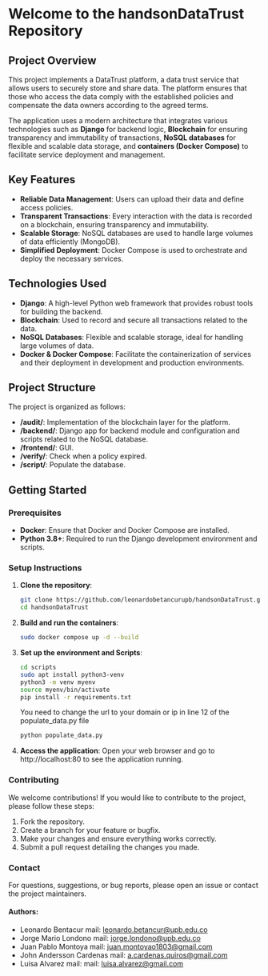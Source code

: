 # **Welcome to the handsonDataTrust Repository**

## **Project Overview**
This project implements a DataTrust platform, a data trust service that allows users to securely store and share data. The platform ensures that those who access the data comply with the established policies and compensate the data owners according to the agreed terms.

The application uses a modern architecture that integrates various technologies such as **Django** for backend logic, **Blockchain** for ensuring transparency and immutability of transactions, **NoSQL databases** for flexible and scalable data storage, and **containers (Docker Compose)** to facilitate service deployment and management.

## **Key Features**
- **Reliable Data Management**: Users can upload their data and define access policies.
- **Transparent Transactions**: Every interaction with the data is recorded on a blockchain, ensuring transparency and immutability.
- **Scalable Storage**: NoSQL databases are used to handle large volumes of data efficiently (MongoDB).
- **Simplified Deployment**: Docker Compose is used to orchestrate and deploy the necessary services.

## **Technologies Used**
- **Django**: A high-level Python web framework that provides robust tools for building the backend.
- **Blockchain**: Used to record and secure all transactions related to the data.
- **NoSQL Databases**: Flexible and scalable storage, ideal for handling large volumes of data.
- **Docker & Docker Compose**: Facilitate the containerization of services and their deployment in development and production environments.

## **Project Structure**
The project is organized as follows:

- **/audit/**: Implementation of the blockchain layer for the platform.
- **/backend/**: Django app for backend module and configuration and scripts related to the NoSQL database.
- **/frontend/**: GUI.
- **/verify/**: Check when a policy expired.
- **/script/**: Populate the database.

## **Getting Started**
### **Prerequisites**
- **Docker**: Ensure that Docker and Docker Compose are installed.
- **Python 3.8+**: Required to run the Django development environment and scripts.

### **Setup Instructions**
1. **Clone the repository**:
   ```bash
   git clone https://github.com/leonardobetancurupb/handsonDataTrust.git
   cd handsonDataTrust
   ```

2. **Build and run the containers**:
   ```bash
   sudo docker compose up -d --build
   ```

3. **Set up the environment and Scripts**:
   ```bash
   cd scripts
   sudo apt install python3-venv
   python3 -m venv myenv
   source myenv/bin/activate
   pip install -r requirements.txt
   ```
   You need to change the url to your domain or ip in line 12 of the populate_data.py file

   ```bash
   python populate_data.py
   ```

4. **Access the application**:
Open your web browser and go to http://localhost:80 to see the application running.

### Contributing
We welcome contributions! If you would like to contribute to the project, please follow these steps:

1. Fork the repository.
2. Create a branch for your feature or bugfix.
3. Make your changes and ensure everything works correctly.
4. Submit a pull request detailing the changes you made.

### Contact
For questions, suggestions, or bug reports, please open an issue or contact the project maintainers.

#### Authors:
- Leonardo Bentacur  mail: leonardo.betancur@upb.edu.co
- Jorge Mario Londono mail: jorge.londono@upb.edu.co
- Juan Pablo Montoya mail: juan.montoyao1803@gmail.com
- John Andersson Cardenas mail: a.cardenas.quiros@gmail.com
- Luisa Alvarez mail: mail: luisa.alvarez@gmail.com
